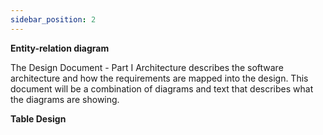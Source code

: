 ```yaml
---
sidebar_position: 2
---
```


**Entity-relation diagram**

The Design Document - Part I Architecture describes the software architecture and how the requirements are mapped into the design. This document will be a combination of diagrams and text that describes what the diagrams are showing.

**Table Design**

